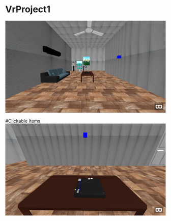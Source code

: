 # VrProject1

![My House](/images/first.JPG)

#Clickable Items
![clickable](/images/clickableBEFORE.JPG)

